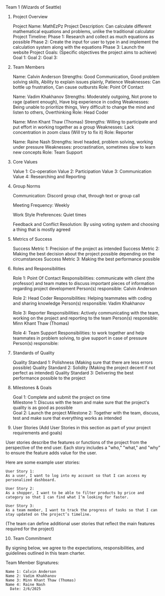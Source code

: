 Team 1 (Wizards of Seattle) 

1. Project Overview

    Project Name: MathEzPz
    Project Description: Can calculate different mathematical equations and problems, unlike the traditional calculator
    Project Timeline: 
           Phase 1: Research and collect as much equations as possible 
           Phase 2: Create the input for user to type in and implement the calculation system along with the equations
           Phase 3: Launch the website 
    Project Goals:
    (Specific objectives the project aims to achieve)
        Goal 1:
        Goal 2:
        Goal 3:

2. Team Members

    Name: Calvin Anderson
    Strengths: Good Communication, Good problem solving skills, Ability to explain issues plainly, Patience 
    Weaknesses: Can bottle up frustration, Can cause outbursts 
    Role: Point Of Contact 

    Name: Vadim Khakhanov
    Strengths: Moderately outgoing, Not prone to rage (patient enough), Have big experience in coding 
    Weaknesses: Being unable to prioritize things, Very difficult to change the mind and listen to others, Overthinking 
    Role: Head Coder

    Name: Minn Khant Thaw (Thomas) 
    Strengths: Willing to participate and put effort in working together as a group
    Weaknesses: Lack concentration in zoom class (Will try to fix it) 
    Role: Reporter 

    Name: Raine Nash 
    Strengths: level headed, problem solving, working under pressure
    Weaknesses: procrastination,  sometimes slow to learn new concepts
    Role: Team Support 


3. Core Values

    Value 1: Co-operation
    Value 2: Participation 
    Value 3: Communication 
    Value 4: Researching and Reporting  


4. Group Norms

    Communication: Discord group chat, through text or group call 

    Meeting Frequency: Weekly 

    Work Style Preferences: Quiet times 

    Feedback and Conflict Resolution: By using voting system and choosing a thing that is mostly agreed  

5. Metrics of Success

    Success Metric 1: Precision of the project as intended 
    Success Metric 2: Making the best decision about the project possible depending on the circumstances 
    Success Metric 3: Making the best performance possible 

6. Roles and Responsibilities

    Role 1: Point Of Contact 
    Responsibilities: communicate with client (the professor) and team mates to discuss important pieces of information regarding project development 
    Person(s) responsible: Calvin Anderson 

    Role 2: Head Coder
    Responsibilities: Helping teammates with coding and sharing knowledge 
    Person(s) responsible: Vadim Khakhanov

    Role 3: Reporter 
    Responsibilities: Actively communicating with the team, working on the project and reporting to the team 
    Person(s) responsible: Minn Khant Thaw (Thomas) 

    Role 4: Team Support 
    Responsibilities: to work together and help teammates in  problem solving, to give support in case of pressure
    Person(s) responsible:


7. Standards of Quality

    Quality Standard 1: Polishness (Making sure that there are less errors possible)
    Quality Standard 2: Solidity (Making the project decent if not perfect as intended) 
    Quality Standard 3: Delivering the best performance possible to the project 

8. Milestones & Goals

    Goal 1: Complete and submit the project on time  
        Milestone 1: Discuss with the team and make sure that the project's quality is as good as possible  
    Goal 2: Launch the project
        Milestone 2: Together with the team, discuss, test and make sure that everything works as intended 

9. User Stories
(Add User Stories in this section as part of your project requirements and goals)

User stories describe the features or functions of the project from the perspective of the end user. Each story includes a "who," "what," and "why" to ensure the feature adds value for the user.

Here are some example user stories:

    User Story 1:
    As a user, I want to log into my account so that I can access my personalized dashboard.

    User Story 2:
    As a shopper, I want to be able to filter products by price and category so that I can find what I’m looking for faster.

    User Story 3:
    As a team member, I want to track the progress of tasks so that I can stay updated on the project’s timeline.

(The team can define additional user stories that reflect the main features required for the project)

10. Team Commitment

By signing below, we agree to the expectations, responsibilities, and guidelines outlined in this team charter.

Team Member Signatures:

    Name 1: Calvin Anderson
    Name 2: Vadim Khakhanov
    Name 3: Minn Khant Thaw (Thomas)
    Name 4: Raine Nash
      Date: 2/6/2025